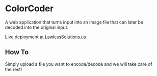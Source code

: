 # ColorCoder
A web application that turns input into an image file that can later be decoded into the original input.

Live deployment at [LawlessSolutions.us](https://lawlesssolutions.us/colorCoder/colorCoder.html)

## How To
Simply upload a file you want to encode/decode and we will take care of the rest!